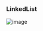 ### LinkedList  

![image](https://user-images.githubusercontent.com/76094329/236622993-13b7940b-0fda-436c-9e4c-0c6a016db3fe.png)  

